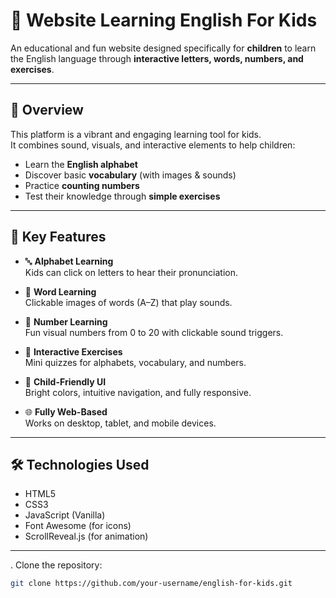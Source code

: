 # 🌟 Website Learning English For Kids

An educational and fun website designed specifically for **children** to learn the English language through **interactive letters, words, numbers, and exercises**.

---

## 👶 Overview

This platform is a vibrant and engaging learning tool for kids.  
It combines sound, visuals, and interactive elements to help children:

- Learn the **English alphabet**
- Discover basic **vocabulary** (with images & sounds)
- Practice **counting numbers**
- Test their knowledge through **simple exercises**

---

## 🎯 Key Features

- 🔤 **Alphabet Learning**  
  Kids can click on letters to hear their pronunciation.

- 📝 **Word Learning**  
  Clickable images of words (A–Z) that play sounds.

- 🔢 **Number Learning**  
  Fun visual numbers from 0 to 20 with clickable sound triggers.

- 🧠 **Interactive Exercises**  
  Mini quizzes for alphabets, vocabulary, and numbers.

- 🎨 **Child-Friendly UI**  
  Bright colors, intuitive navigation, and fully responsive.

- 🌐 **Fully Web-Based**  
  Works on desktop, tablet, and mobile devices.

---

## 🛠️ Technologies Used

- HTML5
- CSS3
- JavaScript (Vanilla)
- Font Awesome (for icons)
- ScrollReveal.js (for animation)

---

. Clone the repository:
```bash
git clone https://github.com/your-username/english-for-kids.git
